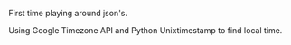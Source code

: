 First time playing around json's. 

Using Google Timezone API and Python Unixtimestamp to find local time.
